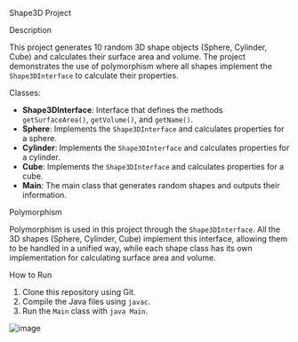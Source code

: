 Shape3D Project

Description

This project generates 10 random 3D shape objects (Sphere, Cylinder, Cube) and calculates their surface area and volume. The project demonstrates the use of polymorphism where all shapes implement the `Shape3DInterface` to calculate their properties.

Classes:

- **Shape3DInterface**: Interface that defines the methods `getSurfaceArea()`, `getVolume()`, and `getName()`.
- **Sphere**: Implements the `Shape3DInterface` and calculates properties for a sphere.
- **Cylinder**: Implements the `Shape3DInterface` and calculates properties for a cylinder.
- **Cube**: Implements the `Shape3DInterface` and calculates properties for a cube.
- **Main**: The main class that generates random shapes and outputs their information.

Polymorphism

Polymorphism is used in this project through the `Shape3DInterface`. All the 3D shapes (Sphere, Cylinder, Cube) implement this interface, allowing them to be handled in a unified way, while each shape class has its own implementation for calculating surface area and volume.

 How to Run

1. Clone this repository using Git.
2. Compile the Java files using `javac`.
3. Run the `Main` class with `java Main`.

![image](https://github.com/user-attachments/assets/54581b5d-9249-48a7-9e69-652e1302a7ce)
